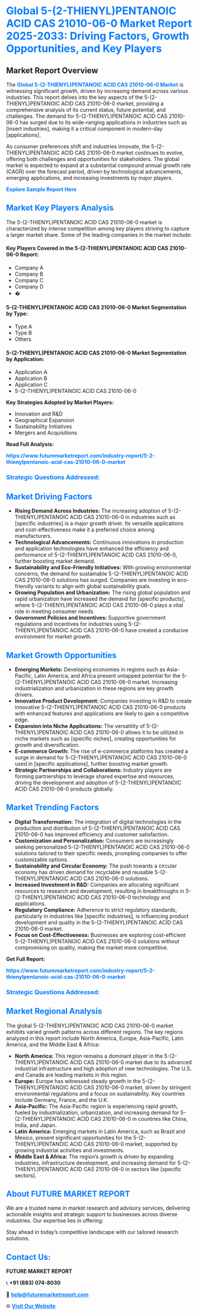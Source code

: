 <h1 style="color: #007BFF;">Global 5-(2-THIENYL)PENTANOIC ACID CAS 21010-06-0 Market Report 2025-2033: Driving Factors, Growth Opportunities, and Key Players</h1>

<section id="overview">
<h2>Market Report Overview</h2>
<p>The <a href="https://www.futuremarketreport.com/industry-report/5-2-thienylpentanoic-acid-cas-21010-06-0-market" style="color: #007BFF; text-decoration: none;"><strong>Global 5-(2-THIENYL)PENTANOIC ACID CAS 21010-06-0 Market</strong></a> is witnessing significant growth, driven by increasing demand across various industries. This report delves into the key aspects of the 5-(2-THIENYL)PENTANOIC ACID CAS 21010-06-0 market, providing a comprehensive analysis of its current status, future potential, and challenges. The demand for 5-(2-THIENYL)PENTANOIC ACID CAS 21010-06-0 has surged due to its wide-ranging applications in industries such as [insert industries], making it a critical component in modern-day [applications].</p>
<p>As consumer preferences shift and industries innovate, the 5-(2-THIENYL)PENTANOIC ACID CAS 21010-06-0 market continues to evolve, offering both challenges and opportunities for stakeholders. The global market is expected to expand at a substantial compound annual growth rate (CAGR) over the forecast period, driven by technological advancements, emerging applications, and increasing investments by major players.</p>
</section>

<section id="overview">
<p><a href="https://www.futuremarketreport.com/request-sample/reportId=119572" style="color: #007BFF; text-decoration: none;"><strong>Explore Sample Report Here</strong></a></p>
</section>

<section id="key-players">
<h2 style="color: #007BFF;">Market Key Players Analysis</h2>
<p>The 5-(2-THIENYL)PENTANOIC ACID CAS 21010-06-0 market is characterized by intense competition among key players striving to capture a larger market share. Some of the leading companies in the market include:</p>
<h4>Key Players Covered in the 5-(2-THIENYL)PENTANOIC ACID CAS 21010-06-0 Report:</h4>
<ul><li>Company A</li><li>Company B</li><li>Company C</li><li>Company D</li><li>�</li></ul>
<h4>5-(2-THIENYL)PENTANOIC ACID CAS 21010-06-0 Market Segmentation by Type:</h4>
<ul><li>Type A</li><li>Type B</li><li>Others</li></ul>

<h4>5-(2-THIENYL)PENTANOIC ACID CAS 21010-06-0 Market Segmentation by Application:</h4>
<ul><li>Application A</li><li>Application B</li><li>Application C</li><li>5-(2-THIENYL)PENTANOIC ACID CAS 21010-06-0</li></ul>
<p><strong>Key Strategies Adopted by Market Players:</strong></p>
<ul>
<li>Innovation and R&D</li>
<li>Geographical Expansion</li>
<li>Sustainability Initiatives</li>
<li>Mergers and Acquisitions</li>
</ul>
</section>

<section>
<p><strong>Read Full Analysis: </strong></p><a href="https://www.futuremarketreport.com/industry-report/5-2-thienylpentanoic-acid-cas-21010-06-0-market" style="color: #007BFF; text-decoration: none;"><strong>https://www.futuremarketreport.com/industry-report/5-2-thienylpentanoic-acid-cas-21010-06-0-market</strong></a>
<h3 style="color: #007BFF;">Strategic Questions Addressed:</h3>
</section>

<section id="driving-factors">
<h2 style="color: #007BFF;">Market Driving Factors</h2>
<ul>
<li><strong>Rising Demand Across Industries:</strong> The increasing adoption of 5-(2-THIENYL)PENTANOIC ACID CAS 21010-06-0 in industries such as [specific industries] is a major growth driver. Its versatile applications and cost-effectiveness make it a preferred choice among manufacturers.</li>
<li><strong>Technological Advancements:</strong> Continuous innovations in production and application technologies have enhanced the efficiency and performance of 5-(2-THIENYL)PENTANOIC ACID CAS 21010-06-0, further boosting market demand.</li>
<li><strong>Sustainability and Eco-Friendly Initiatives:</strong> With growing environmental concerns, the demand for sustainable 5-(2-THIENYL)PENTANOIC ACID CAS 21010-06-0 solutions has surged. Companies are investing in eco-friendly variants to align with global sustainability goals.</li>
<li><strong>Growing Population and Urbanization:</strong> The rising global population and rapid urbanization have increased the demand for [specific products], where 5-(2-THIENYL)PENTANOIC ACID CAS 21010-06-0 plays a vital role in meeting consumer needs.</li>
<li><strong>Government Policies and Incentives:</strong> Supportive government regulations and incentives for industries using 5-(2-THIENYL)PENTANOIC ACID CAS 21010-06-0 have created a conducive environment for market growth.</li>
</ul>
</section>

<section id="growth-opportunities">
<h2 style="color: #007BFF;">Market Growth Opportunities</h2>
<ul>
<li><strong>Emerging Markets:</strong> Developing economies in regions such as Asia-Pacific, Latin America, and Africa present untapped potential for the 5-(2-THIENYL)PENTANOIC ACID CAS 21010-06-0 market. Increasing industrialization and urbanization in these regions are key growth drivers.</li>
<li><strong>Innovative Product Development:</strong> Companies investing in R&D to create innovative 5-(2-THIENYL)PENTANOIC ACID CAS 21010-06-0 products with enhanced features and applications are likely to gain a competitive edge.</li>
<li><strong>Expansion into Niche Applications:</strong> The versatility of 5-(2-THIENYL)PENTANOIC ACID CAS 21010-06-0 allows it to be utilized in niche markets such as [specific niches], creating opportunities for growth and diversification.</li>
<li><strong>E-commerce Growth:</strong> The rise of e-commerce platforms has created a surge in demand for 5-(2-THIENYL)PENTANOIC ACID CAS 21010-06-0 used in [specific applications], further boosting market growth.</li>
<li><strong>Strategic Partnerships and Collaborations:</strong> Industry players are forming partnerships to leverage shared expertise and resources, driving the development and adoption of 5-(2-THIENYL)PENTANOIC ACID CAS 21010-06-0 products globally.</li>
</ul>
</section>

<section id="trending-factors">
<h2 style="color: #007BFF;">Market Trending Factors</h2>
<ul>
<li><strong>Digital Transformation:</strong> The integration of digital technologies in the production and distribution of 5-(2-THIENYL)PENTANOIC ACID CAS 21010-06-0 has improved efficiency and customer satisfaction.</li>
<li><strong>Customization and Personalization:</strong> Consumers are increasingly seeking personalized 5-(2-THIENYL)PENTANOIC ACID CAS 21010-06-0 solutions tailored to their specific needs, prompting companies to offer customizable options.</li>
<li><strong>Sustainability and Circular Economy:</strong> The push towards a circular economy has driven demand for recyclable and reusable 5-(2-THIENYL)PENTANOIC ACID CAS 21010-06-0 solutions.</li>
<li><strong>Increased Investment in R&D:</strong> Companies are allocating significant resources to research and development, resulting in breakthroughs in 5-(2-THIENYL)PENTANOIC ACID CAS 21010-06-0 technology and applications.</li>
<li><strong>Regulatory Compliance:</strong> Adherence to strict regulatory standards, particularly in industries like [specific industries], is influencing product development and quality in the 5-(2-THIENYL)PENTANOIC ACID CAS 21010-06-0 market.</li>
<li><strong>Focus on Cost-Effectiveness:</strong> Businesses are exploring cost-efficient 5-(2-THIENYL)PENTANOIC ACID CAS 21010-06-0 solutions without compromising on quality, making the market more competitive.</li>
</ul>
</section>

<section>
<p><strong>Get Full Report: </strong></p><a href="https://www.futuremarketreport.com/industry-report/5-2-thienylpentanoic-acid-cas-21010-06-0-market" style="color: #007BFF; text-decoration: none;"><strong>https://www.futuremarketreport.com/industry-report/5-2-thienylpentanoic-acid-cas-21010-06-0-market</strong></a>
<h3 style="color: #007BFF;">Strategic Questions Addressed:</h3>
</section>


<section id="regional-analysis">
<h2 style="color: #007BFF;">Market Regional Analysis</h2>
<p>The global 5-(2-THIENYL)PENTANOIC ACID CAS 21010-06-0 market exhibits varied growth patterns across different regions. The key regions analyzed in this report include North America, Europe, Asia-Pacific, Latin America, and the Middle East & Africa:</p>
<ul>
<li><strong>North America:</strong> This region remains a dominant player in the 5-(2-THIENYL)PENTANOIC ACID CAS 21010-06-0 market due to its advanced industrial infrastructure and high adoption of new technologies. The U.S. and Canada are leading markets in this region.</li>
<li><strong>Europe:</strong> Europe has witnessed steady growth in the 5-(2-THIENYL)PENTANOIC ACID CAS 21010-06-0 market, driven by stringent environmental regulations and a focus on sustainability. Key countries include Germany, France, and the U.K.</li>
<li><strong>Asia-Pacific:</strong> The Asia-Pacific region is experiencing rapid growth, fueled by industrialization, urbanization, and increasing demand for 5-(2-THIENYL)PENTANOIC ACID CAS 21010-06-0 in countries like China, India, and Japan.</li>
<li><strong>Latin America:</strong> Emerging markets in Latin America, such as Brazil and Mexico, present significant opportunities for the 5-(2-THIENYL)PENTANOIC ACID CAS 21010-06-0 market, supported by growing industrial activities and investments.</li>
<li><strong>Middle East & Africa:</strong> The region’s growth is driven by expanding industries, infrastructure development, and increasing demand for 5-(2-THIENYL)PENTANOIC ACID CAS 21010-06-0 in sectors like [specific sectors].</li>
</ul>
</section>

<footer>
<h2 style="color: #007BFF;">About FUTURE MARKET REPORT</h2>
<p>We are a trusted name in market research and advisory services, delivering actionable insights and strategic support to businesses across diverse industries. Our expertise lies in offering:</p>

<p>Stay ahead in today’s competitive landscape with our tailored research solutions.</p>

<h2 style="color: #007BFF;">Contact Us:</h2>
<p><strong>FUTURE MARKET REPORT</strong></p>
<p>📞 <strong>+91 (883) 074-8030</strong></p>
<p>📧 <strong><a href="mailto:help@futuremarketreport.com" style="color: #007BFF;">help@futuremarketreport.com</a></strong></p>
<p>🌐 <strong><a href="https://www.futuremarketreport.com/" style="color: #007BFF;">Visit Our Website</a></strong></p>
</footer>
